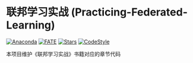 # 联邦学习实战 (Practicing-Federated-Learning)

 [![Anaconda](https://img.shields.io/badge/Anaconda-v3-brightgreen?logo=Anaconda)](https://www.anaconda.com/) [![FATE](https://img.shields.io/badge/FATE-v1.5-brightgreen?logo=data:image/svg%2bxml;base64,PHN2ZyB4bWxucz0iaHR0cDovL3d3dy53My5vcmcvMjAwMC9zdmciIHZlcnNpb249IjEiIHdpZHRoPSI2MDAiIGhlaWdodD0iNjAwIj48cGF0aCBkPSJNMTI5IDExMWMtNTUgNC05MyA2Ni05MyA3OEwwIDM5OGMtMiA3MCAzNiA5MiA2OSA5MWgxYzc5IDAgODctNTcgMTMwLTEyOGgyMDFjNDMgNzEgNTAgMTI4IDEyOSAxMjhoMWMzMyAxIDcxLTIxIDY5LTkxbC0zNi0yMDljMC0xMi00MC03OC05OC03OGgtMTBjLTYzIDAtOTIgMzUtOTIgNDJIMjM2YzAtNy0yOS00Mi05Mi00MmgtMTV6IiBmaWxsPSIjZmZmIi8+PC9zdmc+)](https://github.com/FederatedAI/FATE) [![Stars](https://img.shields.io/github/stars/FederatedAI/Practicing-Federated-Learning.svg?style=flat-square&label=Stars&logo=github)](https://img.shields.io/github/stars/FederatedAI/Practicing-Federated-Learning.svg?style=flat-square&label=Stars&logo=github) [![CodeStyle](https://img.shields.io/badge/Check%20Style-Google-brightgreen)](https://checkstyle.sourceforge.io/google_style.html)   



本项目维护《联邦学习实战》书籍对应的章节代码